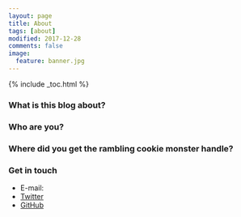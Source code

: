```yaml
---
layout: page
title: About
tags: [about]
modified: 2017-12-28
comments: false
image:
  feature: banner.jpg
---
```

{% include _toc.html %}

### What is this blog about?



### Who are you?



### Where did you get the rambling cookie monster handle?



### Get in touch

* E-mail: 
* [Twitter](https://twitter.com/the_chirishman)
* [GitHub](https://github.com/Chirishman)
